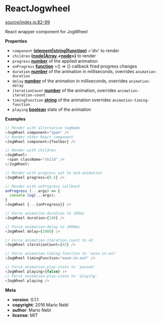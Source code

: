 # ReactJogwheel

[source/index.js:82-99](https://github.com/marionebl/react-jogwheel/blob/b079cdd856b3a385bcdbd79feef5df5fd8137ff9/source/index.js#L82-L99 "Source code on GitHub")

React wrapper component for JogWheel

**Properties**

-   `component` **([element](https://developer.mozilla.org/en-US/docs/Web/API/Element)\|[string](https://developer.mozilla.org/en-US/docs/Web/JavaScript/Reference/Global_Objects/String)\|[function](https://developer.mozilla.org/en-US/docs/Web/JavaScript/Reference/Statements/function))** ='div' to render
-   `children` **([node](https://developer.mozilla.org/en-US/docs/Web/API/Node/nextSibling)\|[Array](https://developer.mozilla.org/en-US/docs/Web/JavaScript/Reference/Global_Objects/Array).&lt;[node](https://developer.mozilla.org/en-US/docs/Web/API/Node/nextSibling)>)** to render
-   `progress` **[number](https://developer.mozilla.org/en-US/docs/Web/JavaScript/Reference/Global_Objects/Number)** of the applied animation
-   `onProgress` **[function](https://developer.mozilla.org/en-US/docs/Web/JavaScript/Reference/Statements/function)** =() => {} callback fired progress changes
-   `duration` **[number](https://developer.mozilla.org/en-US/docs/Web/JavaScript/Reference/Global_Objects/Number)** of the animation in milliseconds, overrides `animation-duration`
-   `delay` **[number](https://developer.mozilla.org/en-US/docs/Web/JavaScript/Reference/Global_Objects/Number)** of the animation in milliseconds, overrides `animation-delay`
-   `iterationCount` **[number](https://developer.mozilla.org/en-US/docs/Web/JavaScript/Reference/Global_Objects/Number)** of the animation, overrides `animation-iteration-count`
-   `timingFunction` **[string](https://developer.mozilla.org/en-US/docs/Web/JavaScript/Reference/Global_Objects/String)** of the animation overrides `animation-timing-function`
-   `playing` **[boolean](https://developer.mozilla.org/en-US/docs/Web/JavaScript/Reference/Global_Objects/Boolean)** state of the animation

**Examples**

```javascript
// Render with alternative tagName
<JogWheel component="span" />
// Render other React component
<JogWheel component={Toolbar} />
```

```javascript
// Render with children
<JogWheel>
 <span className="child" />
</JogWheel>
```

```javascript
// Render with progress set to mid-animation
<JogWheel progress={0.5} />
```

```javascript
// Render with onProgress callback
onProgress (...args) => {
  console.log(...args);
}
<JogWheel {...{onProgress}} />
```

```javascript
// Force animation-duration to 100ms
<JogWheel duration={100} />
```

```javascript
// Force animation-delay to 1000ms
<JogWheel delay={1000} />
```

```javascript
// Force animation-iteration-count to 42
<JogWheel iterationCount={42} />
```

```javascript
// Force animation-timing-function to 'ease-in-out'
<JogWheel timingFunction="ease-in-out" />
```

```javascript
// Force animation-play-state to 'paused'
<JogWheel playing={false} />
// Force animation-play-state to 'playing'
<JogWheel playing />
```

**Meta**

-   **version**: 0.1.1
-   **copyright**: 2016 Mario Nebl
-   **author**: Mario Nebl
-   **license**: MIT
